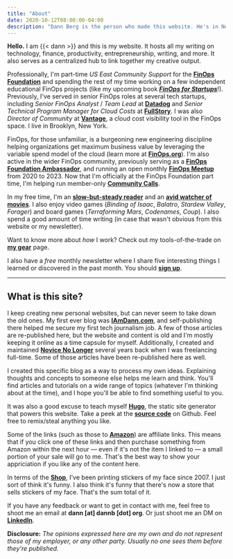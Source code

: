 ```yaml
---
title: "About"
date: 2020-10-12T08:00:00-04:00
description: "Dann Berg is the person who made this website. He's in New York City."
---
```


**Hello.** I am {{< dann >}} and this is my website. It hosts all my writing on technology, finance, productivity, entrepreneurship, writing, and more. It also serves as a centralized hub to link together my creative output.

Professionally, I'm part-time _US East Community Support_ for the **[FinOps Foundation](https://finops.org)** and spending the rest of my time working on a few independent educational FinOps projects (like my upcoming book ***[FinOps for Startups](https://finopsforstartups.com)***!). Previously, I've served in senior FinOps roles at several tech startups, including _Senior FinOps Analyst_ / _Team Lead_ at **[Datadog](https://www.datadoghq.com)** and _Senior Technical Program Manager for Cloud Costs_ at **[FullStory](https://www.fullstory.com/)**. I was also *Director of Community* at **[Vantage](https://www.vantage.sh/)**, a cloud cost visibility tool in the FinOps space. I live in Brooklyn, New York.

FinOps, for those unfamiliar, is a burgeoning new engineering discipline helping organizations get maximum business value by leveraging the variable spend model of the cloud (learn more at **[FinOps.org](https://www.finops.org/)**). I'm also active in the wider FinOps community, previously serving as a **[FinOps Foundation Ambassador](https://www.finops.org/about/ambassadors/#ambassadors)**, and running an open monthly **[FinOps Meetup](https://www.meetup.com/New-York-City-Cloud-FinOps/)** from 2020 to 2023. Now that I'm officially at the FinOps Foundation part time, I'm helping run member-only **[Community Calls](https://www.finops.org/community/events/?prod_wp-events[toggle][has_spaces]=true&prod_wp-events[refinementList][tag][0]=Community%20Call&prod_wp-events[refinementList][region][0]=North%20America)**.

In my free time, I'm an **[slow-but-steady reader](https://www.goodreads.com/dannb)** and an **[avid watcher of movies](https://letterboxd.com/dannb/)**. I also enjoy video games (_Binding of Isaac_, _Balatro_, _Stardew Valley_, _Forager_) and board games (_Terraforming Mars_, _Codenames_, _Coup_). I also spend a good amount of time writing (in case that wasn't obvious from this website or my newsletter).

Want to know more about _how_ I work? Check out my tools-of-the-trade on **[my gear](https://dannb.org/my-gear/)** page.

I also have a _free_ monthly newsletter where I share five interesting things I learned or discovered in the past month. You should **[sign up](https://dannb.org/newsletter)**.

-------
## What is this site?

I keep creating new personal websites, but can never seem to take down the old ones. My first ever blog was **[IAmDann.com](http://iamdann.com)**, and self-publishing there helped me secure my first tech journalism job. A few of those articles are re-published here, but the website and content is old and I'm mostly keeping it online as a time capsule for myself. Additionally, I created and maintained **[Novice No Longer](http://novicenolonger.com)** several years back when I was freelancing full-time. Some of those articles have been re-published here as well.

I created this specific blog as a way to process my own ideas. Explaining thoughts and concepts to someone else helps me learn and think. You'll find articles and tutorials on a wide range of topics (whatever I'm thinking about at the time), and I hope you'll be able to find something useful to you.

It was also a good excuse to teach myself **[Hugo](https://gohugo.io/)**, the static site generator that powers this website. Take a peek at the **[source code](https://github.com/dannberg/dannb-org)** on Github. Feel free to remix/steal anything you like.

Some of the links (such as those to **[Amazon](https://amzn.to/2WfxUFf)**) are affiliate links. This means that if you click one of these links and then purchase something from Amazon within the next hour — even if it's not the item I linked to — a small portion of your sale will go to me. That's the best way to show your appriciation if you like any of the content here.

In terms of the **[Shop](https://dannberg.storenvy.com/)**, I've been printing stickers of my face since 2007. I just sort of think it's funny. I also think it's funny that there's now a store that sells stickers of my face. That's the sum total of it.

If you have any feedback or want to get in contact with me, feel free to shoot me an email at **dann [at] dannb [dot] org**. Or just shoot me an DM on **[LinkedIn](https://www.linkedin.com/in/dannberg/)**.

**Disclosure:** _The opinions expressed here are my own and do not represent those of my employer, or any other party. Usually no one sees them before they're published._
